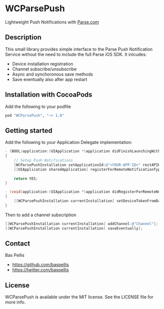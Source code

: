 WCParsePush
===========

Lightweight Push Notifications with [Parse.com](https://parse.com)

## Description

This small library provides simple interface to the Parse Push Notification Service without the need to include the full Parse iOS SDK. It inlcudes:

- Device installation registration
- Channel subscribe/unsubscribe
- Async and synchoronous save methods
- Save eventually also after app restart

## Installation with CocoaPods

Add the following to your podfile

```ruby
pod "WCParsePush", "~> 1.0"
```

## Getting started

Add the following to your Application Delegate implementation:

```objective-c
- (BOOL)application:(UIApplication *)application didFinishLaunchingWithOptions:(NSDictionary *)launchOptions
{
    // Setup Push Notifications
    [WCParsePushInstallation setApplicationId:@"<YOUR-APP-ID>" restAPIKey:@"<YOUR-REST-API_KEY>"];
    [[UIApplication sharedApplication] registerForRemoteNotificationTypes:(UIRemoteNotificationTypeAlert | UIRemoteNotificationTypeSound)];
    
    return YES;
}

- (void)application:(UIApplication *)application didRegisterForRemoteNotificationsWithDeviceToken:(NSData *)deviceToken
{
    [[WCParsePushInstallation currentInstallation] setDeviceTokenFromData:deviceToken];    
}
```

Then to add a channel subscription

```objective-c
[[WCParsePushInstallation currentInstallation] addChannel:@"Channel"];
[[WCParsePushInstallation currentInstallation] saveEventually];
```

## Contact

Bas Pellis

- https://github.com/baspellis
- https://twitter.com/baspellis

## License

WCParsePush is available under the MIT license. See the LICENSE file for more info.